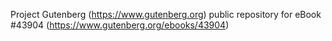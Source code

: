 Project Gutenberg (https://www.gutenberg.org) public repository for eBook #43904 (https://www.gutenberg.org/ebooks/43904)

